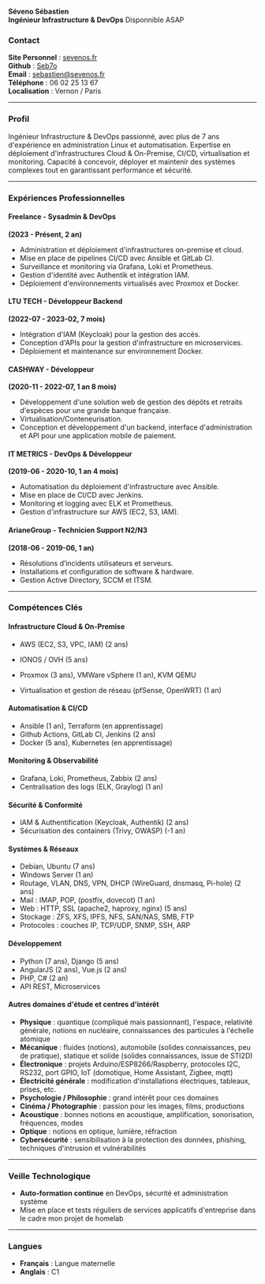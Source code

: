 **Séveno Sébastien**\
**Ingénieur Infrastructure & DevOps**
Disponnible ASAP

### Contact

**Site Personnel** : [sevenos.fr](https://www.sevenos.fr)\
**Github** : [Seb7o](https://github.com/Seb7o)\
**Email** : [sebastien@sevenos.fr](mailto\:sebastien@sevenos.fr)\
**Téléphone** : 06 02 25 13 67\
**Localisation** : Vernon / Paris

---

### **Profil**

Ingénieur Infrastructure & DevOps passionné, avec plus de 7 ans d'expérience en administration Linux et automatisation. Expertise en déploiement d'infrastructures Cloud & On-Premise, CI/CD, virtualisation et monitoring. Capacité à concevoir, déployer et maintenir des systèmes complexes tout en garantissant performance et sécurité.

---

### **Expériences Professionnelles**

#### **Freelance - Sysadmin & DevOps**

**(2023 - Présent, 2 an)**

- Administration et déploiement d'infrastructures on-premise et cloud.
- Mise en place de pipelines CI/CD avec Ansible et GitLab CI.
- Surveillance et monitoring via Grafana, Loki et Prometheus.
- Gestion d'identité avec Authentik et intégration IAM.
- Déploiement d'environnements virtualisés avec Proxmox et Docker.

#### **LTU TECH - Développeur Backend**

**(2022-07 - 2023-02, 7 mois)**

- Intégration d'IAM (Keycloak) pour la gestion des accès.
- Conception d'APIs pour la gestion d'infrastructure en microservices.
- Déploiement et maintenance sur environnement Docker.

#### **CASHWAY - Développeur**

**(2020-11 - 2022-07, 1 an 8 mois)**

- Développement d'une solution web de gestion des dépôts et retraits d'espèces pour une grande banque française.
- Virtualisation/Conteneurisation.
- Conception et développement d'un backend, interface d'administration et API pour une application mobile de paiement.

#### **IT METRICS - DevOps & Développeur**

**(2019-06 - 2020-10, 1 an 4 mois)**

- Automatisation du déploiement d'infrastructure avec Ansible.
- Mise en place de CI/CD avec Jenkins.
- Monitoring et logging avec ELK et Prometheus.
- Gestion d'infrastructure sur AWS (EC2, S3, IAM).

#### **ArianeGroup - Technicien Support N2/N3**

**(2018-06 - 2019-06, 1 an)**

- Résolutions d’incidents utilisateurs et serveurs.
- Installations et configuration de software & hardware.
- Gestion Active Directory, SCCM et ITSM.

---

### **Compétences Clés**

#### **Infrastructure Cloud & On-Premise**

- AWS (EC2, S3, VPC, IAM) (2 ans)

- IONOS / OVH (5 ans)

- Proxmox (3 ans), VMWare vSphere (1 an), KVM QEMU 

- Virtualisation et gestion de réseau (pfSense, OpenWRT) (1 an)

#### **Automatisation & CI/CD**

- Ansible (1 an), Terraform (en apprentissage)
- Github Actions, GitLab CI, Jenkins (2 ans)
- Docker (5 ans), Kubernetes  (en apprentissage)

#### **Monitoring & Observabilité**

- Grafana, Loki, Prometheus, Zabbix (2 ans)
- Centralisation des logs (ELK, Graylog) (1 an)

#### **Sécurité & Conformité**

- IAM & Authentification (Keycloak, Authentik) (2 ans)
- Sécurisation des containers (Trivy, OWASP) (-1 an)

#### **Systèmes & Réseaux**

- Debian, Ubuntu (7 ans)
- Windows Server (1 an)
- Routage, VLAN, DNS, VPN, DHCP (WireGuard, dnsmasq, Pi-hole) (2 ans)
- Mail : IMAP, POP, (postfix, dovecot) (1 an)
- Web : HTTP, SSL (apache2, haproxy, nginx) (5 ans) 
- Stockage : ZFS, XFS, IPFS, NFS, SAN/NAS, SMB, FTP
- Protocoles : couches IP, TCP/UDP, SNMP, SSH, ARP

#### **Développement**

- Python (7 ans), Django (5 ans)
- AngularJS (2 ans), Vue.js (2 ans)
- PHP, C# (2 an)
- API REST, Microservices

#### **Autres domaines d'étude et centres d'intérêt**

- **Physique** : quantique (compliqué mais passionnant), l'espace, relativité générale, notions en nucléaire, connaissances des particules à l'échelle atomique
- **Mécanique** : fluides (notions), automobile (solides connaissances, peu de pratique), statique et solide (solides connaissances, issue de STI2D)
- **Électronique** : projets Arduino/ESP8266/Raspberry, protocoles I2C, RS232, port GPIO, IoT (domotique, Home Assistant, Zigbee, mqtt)
- **Électricité générale** : modification d'installations électriques, tableaux, prises, etc.
- **Psychologie / Philosophie** : grand intérêt pour ces domaines
- **Cinéma / Photographie** : passion pour les images, films, productions
- **Acoustique** : bonnes notions en acoustique, amplification, sonorisation, fréquences, modes
- **Optique** : notions en optique, lumière, réfraction
- **Cybersécurité** : sensibilisation à la protection des données, phishing, techniques d'intrusion et vulnérabilités

---

### **Veille Technologique**

- **Auto-formation continue** en DevOps, sécurité et administration système
- Mise en place et tests réguliers de services applicatifs d'entreprise dans le cadre mon projet de homelab

---

### **Langues**

- **Français** : Langue maternelle
- **Anglais** : C1

